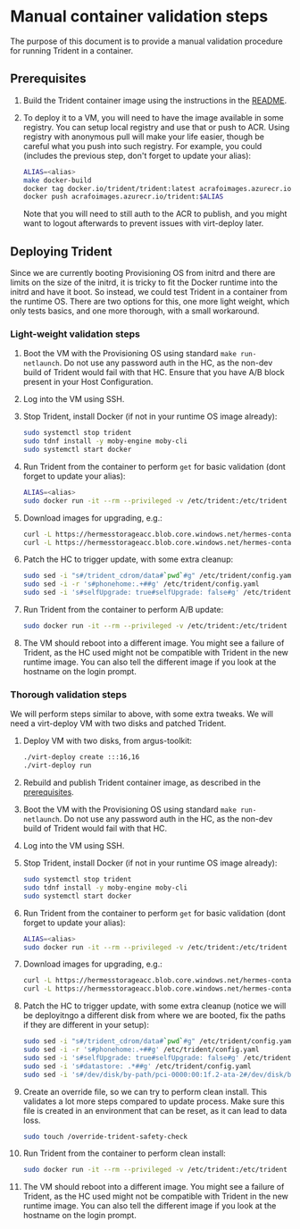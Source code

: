 # Manual container validation steps

The purpose of this document is to provide a manual validation procedure for
running Trident in a container.

## Prerequisites

1. Build the Trident container image using the instructions in the
   [README](../README.md#running-from-container).

2. To deploy it to a VM, you will need to have the image available in some
   registry. You can setup local registry and use that or push to ACR. Using
   registry with anonymous pull will make your life easier, though be careful
   what you push into such registry. For example, you could (includes the
   previous step, don't forget to update your alias):

   ```bash
   ALIAS=<alias>
   make docker-build
   docker tag docker.io/trident/trident:latest acrafoimages.azurecr.io/trident:$ALIAS
   docker push acrafoimages.azurecr.io/trident:$ALIAS
   ```

   Note that you will need to still auth to the ACR to publish, and you might
   want to logout afterwards to prevent issues with virt-deploy later.

## Deploying Trident

Since we are currently booting Provisioning OS from initrd and there are limits
on the size of the initrd, it is tricky to fit the Docker runtime into the
initrd and have it boot. So instead, we could test Trident in a container from
the runtime OS. There are two options for this, one more light weight, which
only tests basics, and one more thorough, with a small workaround.

### Light-weight validation steps

1. Boot the VM with the Provisioning OS using standard `make run-netlaunch`. Do
   not use any password auth in the HC, as the non-dev build of Trident would
   fail with that HC. Ensure that you have A/B block present in your Host Configuration.
2. Log into the VM using SSH.
3. Stop Trident, install Docker (if not in your runtime OS image already):

   ```bash
   sudo systemctl stop trident
   sudo tdnf install -y moby-engine moby-cli
   sudo systemctl start docker
   ```

4. Run Trident from the container to perform `get` for basic validation (dont
   forget to update your alias):

   ```bash
   ALIAS=<alias>
   sudo docker run -it --rm --privileged -v /etc/trident:/etc/trident -v /var/lib/trident:/var/lib/trident -v /:/host --pid host acrafoimages.azurecr.io/trident:$ALIAS get
   ```

5. Download images for upgrading, e.g.:

   ```bash
   curl -L https://hermesstorageacc.blob.core.windows.net/hermes-container/240403/esp.raw.zst -o esp.rawzst
   curl -L https://hermesstorageacc.blob.core.windows.net/hermes-container/240403/root.raw.zst -o root.rawzst
   ```

6. Patch the HC to trigger update, with some extra cleanup:

   ```bash
   sudo sed -i "s#/trident_cdrom/data#`pwd`#g" /etc/trident/config.yaml
   sudo sed -i -r 's#phonehome:.+##g' /etc/trident/config.yaml
   sudo sed -i 's#selfUpgrade: true#selfUpgrade: false#g' /etc/trident/config.yaml
   ```

7. Run Trident from the container to perform A/B update:

   ```bash
   sudo docker run -it --rm --privileged -v /etc/trident:/etc/trident -v /var/lib/trident:/var/lib/trident -v /:/host -v /dev:/dev -v /run:/run -v /sys:/sys -v `pwd`:`pwd` --pid host acrafoimages.azurecr.io/trident:$ALIAS run -v DEBUG
   ```

8. The VM should reboot into a different image. You might see a failure of
   Trident, as the HC used might not be compatible with Trident in the new
   runtime image. You can also tell the different image if you look at the
   hostname on the login prompt.

### Thorough validation steps

We will perform steps similar to above, with some extra tweaks. We will need a
virt-deploy VM with two disks and patched Trident.

1. Deploy VM with two disks, from argus-toolkit:

   ```bash
   ./virt-deploy create :::16,16
   ./virt-deploy run
   ```

2. Rebuild and publish Trident container image, as described in the
   [prerequisites](#prerequisites).

3. Boot the VM with the Provisioning OS using standard `make run-netlaunch`. Do
   not use any password auth in the HC, as the non-dev build of Trident would
   fail with that HC.
4. Log into the VM using SSH.
5. Stop Trident, install Docker (if not in your runtime OS image already):

   ```bash
   sudo systemctl stop trident
   sudo tdnf install -y moby-engine moby-cli
   sudo systemctl start docker
   ```

6. Run Trident from the container to perform `get` for basic validation (dont
   forget to update your alias):

   ```bash
   ALIAS=<alias>
   sudo docker run -it --rm --privileged -v /etc/trident:/etc/trident -v /var/lib/trident:/var/lib/trident -v /:/host --pid host acrafoimages.azurecr.io/trident:$ALIAS get
   ```

7. Download images for upgrading, e.g.:

   ```bash
   curl -L https://hermesstorageacc.blob.core.windows.net/hermes-container/240403/esp.raw.zst -o esp.rawzst
   curl -L https://hermesstorageacc.blob.core.windows.net/hermes-container/240403/root.raw.zst -o root.rawzst
   ```

8. Patch the HC to trigger update, with some extra cleanup (notice we will be
   deployitngo a different disk from where we are booted, fix the paths if they
   are different in your setup):

   ```bash
   sudo sed -i "s#/trident_cdrom/data#`pwd`#g" /etc/trident/config.yaml
   sudo sed -i -r 's#phonehome:.+##g' /etc/trident/config.yaml
   sudo sed -i 's#selfUpgrade: true#selfUpgrade: false#g' /etc/trident/config.yaml
   sudo sed -i 's#datastore: .*##g' /etc/trident/config.yaml
   sudo sed -i 's#/dev/disk/by-path/pci-0000:00:1f.2-ata-2#/dev/disk/by-path/pci-0000:00:1f.2-ata-3#g' /etc/trident/config.yaml
   ```

9. Create an override file, so we can try to perform clean install. This
   validates a lot more steps compared to update process. Make sure this file
   is created in an environment that can be reset, as it can lead to data loss.

   ```bash
   sudo touch /override-trident-safety-check
   ```

10. Run Trident from the container to perform clean install:

    ```bash
    sudo docker run -it --rm --privileged -v /etc/trident:/etc/trident -v /var/lib/trident:/var/lib/trident -v /:/host -v /dev:/dev -v /run:/run -v /sys:/sys -v `pwd`:`pwd` --pid host acrafoimages.azurecr.io/trident:$ALIAS run -v DEBUG
    ```

11. The VM should reboot into a different image. You might see a failure of
    Trident, as the HC used might not be compatible with Trident in the new
    runtime image. You can also tell the different image if you look at the
    hostname on the login prompt.
